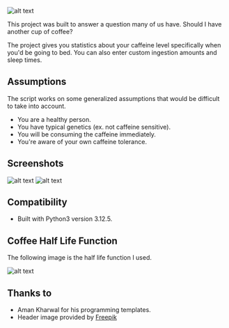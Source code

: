 ![alt text](https://github.com/Eliya-G/coffee-o-clock/blob/main/.github_images/Header%20Image.png)

This project was built to answer a question many of us have. Should I have another cup of coffee? 

The project gives you statistics about your caffeine level specifically when you'd be going to bed.
You can also enter custom ingestion amounts and sleep times.

## Assumptions 
The script works on some generalized assumptions that would be difficult to take into account.

- You are a healthy person.
- You have typical genetics (ex. not caffeine sensitive).
- You will be consuming the caffeine immediately.
- You're aware of your own caffeine tolerance.

## Screenshots
![alt text](https://github.com/Eliya-G/coffee-o-clock/blob/main/.github_images/regular_mode.png)
![alt text](https://github.com/Eliya-G/coffee-o-clock/blob/main/.github_images/custom_mode.png)

## Compatibility
- Built with Python3 version 3.12.5.

## Coffee Half Life Function
The following image is the half life function I used.

![alt text](https://github.com/Eliya-G/coffee-o-clock/blob/main/.github_images/coffee_function.png)

## Thanks to
- Aman Kharwal for his programming templates.
- Header image provided by [Freepik](https://www.freepik.com)
